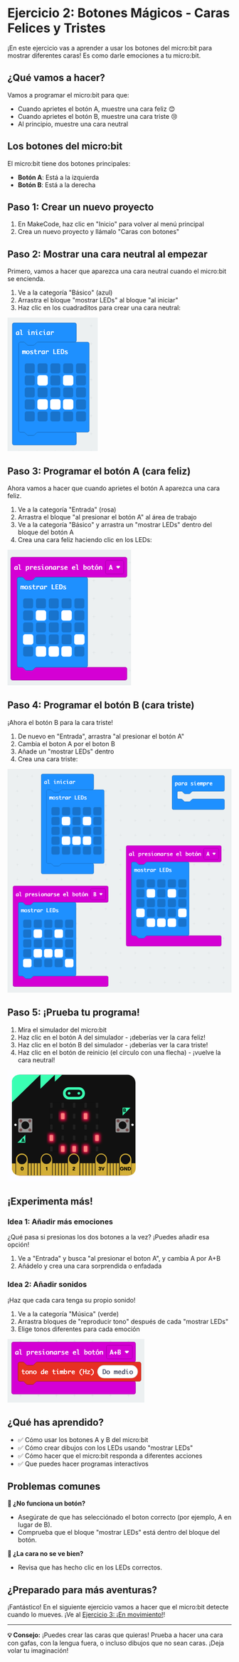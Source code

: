 # Ejercicio 2: Botones Mágicos - Caras Felices y Tristes

¡En este ejercicio vas a aprender a usar los botones del micro:bit para mostrar diferentes caras! Es como darle emociones a tu micro:bit.

## ¿Qué vamos a hacer?

Vamos a programar el micro:bit para que:
- Cuando aprietes el botón A, muestre una cara feliz 😊
- Cuando aprietes el botón B, muestre una cara triste 😢
- Al principio, muestre una cara neutral

## Los botones del micro:bit

El micro:bit tiene dos botones principales:
- **Botón A**: Está a la izquierda
- **Botón B**: Está a la derecha

## Paso 1: Crear un nuevo proyecto

1. En MakeCode, haz clic en "Inicio" para volver al menú principal
2. Crea un nuevo proyecto y llámalo "Caras con botones"

## Paso 2: Mostrar una cara neutral al empezar

Primero, vamos a hacer que aparezca una cara neutral cuando el micro:bit se encienda.

1. Ve a la categoría "Básico" (azul)
2. Arrastra el bloque "mostrar LEDs" al bloque "al iniciar"
3. Haz clic en los cuadraditos para crear una cara neutral:

![Bloque mostrar LEDs cara neutral](../imagenes/02-cara-neutral-leds.png)

## Paso 3: Programar el botón A (cara feliz)

Ahora vamos a hacer que cuando aprietes el botón A aparezca una cara feliz.

1. Ve a la categoría "Entrada" (rosa)
2. Arrastra el bloque "al presionar el botón A" al área de trabajo
3. Ve a la categoría "Básico" y arrastra un "mostrar LEDs" dentro del bloque del botón A
4. Crea una cara feliz haciendo clic en los LEDs:

![Programa botón A cara feliz](../imagenes/02-boton-a-cara-feliz.png)

## Paso 4: Programar el botón B (cara triste)

¡Ahora el botón B para la cara triste!

1. De nuevo en "Entrada", arrastra "al presionar el botón A"
2. Cambia el boton A por el boton B
3. Añade un "mostrar LEDs" dentro
4. Crea una cara triste:

![Programa completo tres bloques](../imagenes/02-programa-completo-botones.png)

## Paso 5: ¡Prueba tu programa!

1. Mira el simulador del micro:bit
2. Haz clic en el botón A del simulador - ¡deberías ver la cara feliz!
3. Haz clic en el botón B del simulador - ¡deberías ver la cara triste!
4. Haz clic en el botón de reinicio (el círculo con una flecha) - ¡vuelve la cara neutral!

![Simulador con botones clicables](../imagenes/02-simulador-botones.png)

## ¡Experimenta más!

### Idea 1: Añadir más emociones
¿Qué pasa si presionas los dos botones a la vez? ¡Puedes añadir esa opción!

1. Ve a "Entrada" y busca "al presionar el boton A", y cambia A por A+B
2. Añádelo y crea una cara sorprendida o enfadada

### Idea 2: Añadir sonidos
¡Haz que cada cara tenga su propio sonido!

1. Ve a la categoría "Música" (verde)
2. Arrastra bloques de "reproducir tono" después de cada "mostrar LEDs"
3. Elige tonos diferentes para cada emoción

![Ejemplo con bloques de música](../imagenes/02-ejemplo-con-musica.png)

## ¿Qué has aprendido?

- ✅ Cómo usar los botones A y B del micro:bit
- ✅ Cómo crear dibujos con los LEDs usando "mostrar LEDs"
- ✅ Cómo hacer que el micro:bit responda a diferentes acciones
- ✅ Que puedes hacer programas interactivos

## Problemas comunes

**🤔 ¿No funciona un botón?**
- Asegúrate de que has selecciónado el boton correcto (por ejemplo, A en lugar de B).
- Comprueba que el bloque "mostrar LEDs" está dentro del bloque del botón.

**🤔 ¿La cara no se ve bien?**
- Revisa que has hecho clic en los LEDs correctos.

## ¿Preparado para más aventuras?

¡Fantástico! En el siguiente ejercicio vamos a hacer que el micro:bit detecte cuando lo mueves. ¡Ve al [Ejercicio 3: ¡En movimiento!](03-acelerometro.md)!

---

**💡 Consejo:** ¡Puedes crear las caras que quieras! Prueba a hacer una cara con gafas, con la lengua fuera, o incluso dibujos que no sean caras. ¡Deja volar tu imaginación!
